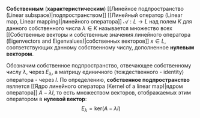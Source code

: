 **Собственным** (**характеристическим**) [[Линейное подпространство (Linear subspace)|подпространством]] [[Линейный оператор (Linear map, Linear mapping)|линейного оператора]] $\mathcal A: L \rightarrow L$ над полем $K$ для данного собственного числа $\lambda \in K$ называется множество всех [[Собственные векторы и собственные значения линейного оператора (Eigenvectors and Eigenvalues)|собственных векторов]] $x \in L$, соответствующих данному собственному числу, дополненное **нулевым вектором**.

Обозначим собственное подпространство, отвечающее собственному числу $\lambda$, через $E_\lambda$, а матрицу единичного (тождественного - identity) оператора - через $I$. По определению, **собственное подпространство** является [[Ядро линейного оператора (Kernel of a linear map)|ядром оператора]] $A-\lambda I$, то есть множеством векторов, отображаемых этим оператором в **нулевой вектор**:$$E_\lambda=\text{ker}(A-\lambda I)$$